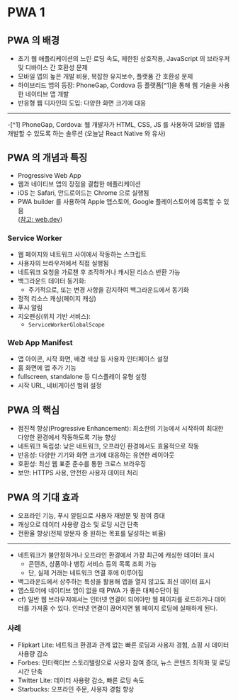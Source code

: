 # PWA 1

## PWA 의 배경

- 초기 웹 애플리케이션의 느린 로딩 속도, 제한된 상호작용, JavaScript 의 브라우저 및 디바이스 간 호환성 문제
- 모바일 앱의 높은 개발 비용, 복잡한 유지보수, 플랫폼 간 호환성 문제
- 하이브리드 앱의 등장: PhoneGap, Cordova 등 플랫폼[^1]을 통해 웹 기술을 사용한 네이티브 앱 개발
- 반응형 웹 디자인의 도입: 다양한 화면 크기에 대응

---

-[^1] PhoneGap, Cordova: 웹 개발자가 HTML, CSS, JS 를 사용하여 모바일 앱을 개발할 수 있도록 하는 솔루션 (오늘날 React Native 와 유사)

## PWA 의 개념과 특징

- Progressive Web App
- 웹과 네이티브 앱의 장점을 결합한 애플리케이션
- iOS 는 Safari, 안드로이드는 Chrome 으로 실행됨
- PWA builder 를 사용하여 Apple 앱스토어, Google 플레이스토어에 등록할 수 있음  
  ([참고: web.dev](https://web.dev/articles/pwas-in-app-stores?hl=ko))

### Service Worker

- 웹 페이지와 네트워크 사이에서 작동하는 스크립트
- 사용자의 브라우저에서 직접 실행됨
- 네트워크 요청을 가로챈 후 조작하거나 캐시된 리소스 반환 가능
- 백그라운드 데이터 동기화:
  - 주기적으로, 또는 변경 사항을 감지하여 백그라운드에서 동기화
- 정적 리소스 캐싱(페이지 캐싱)
- 푸시 알림
- 지오펜싱(위치 기반 서비스):
  - `ServiceWorkerGlobalScope`

### Web App Manifest

- 앱 아이콘, 시작 화면, 배경 색상 등 사용자 인터페이스 설정
- 홈 화면에 앱 추가 기능
- fullscreen, standalone 등 디스플레이 유형 설정
- 시작 URL, 네비게이션 범위 설정

## PWA 의 핵심

- 점진적 향상(Progressive Enhancement): 최소한의 기능에서 시작하여 최대한 다양한 환경에서 작동하도록 기능 향상
- 네트워크 독립성: 낮은 네트워크, 오프라인 환경에서도 효율적으로 작동
- 반응성: 다양한 기기와 화면 크기에 대응하는 유연한 레이아웃
- 호환성: 최신 웹 표준 준수를 통한 크로스 브라우징
- 보안: HTTPS 사용, 안전한 사용자 데이터 처리

## PWA 의 기대 효과

- 오프라인 기능, 푸시 알림으로 사용자 재방문 및 참여 증대
- 캐싱으로 데이터 사용량 감소 및 로딩 시간 단축
- 전환율 향상(전체 방문자 중 원하는 목표를 달성하는 비율)

---

- 네트워크가 불안정하거나 오프라인 환경에서 가장 최근에 캐싱한 데이터 표시
  - 콘텐츠, 상품이나 뱅킹 서비스 등의 목록 조회 가능
  - 단, 실제 거래는 네트워크 연결 후에 이루어짐
- 백그라운드에서 상주하는 특성을 활용해 앱을 열지 않고도 최신 데이터 표시
- 앱스토어에 네이티브 앱이 없을 때 PWA 가 좋은 대체수단이 됨
- cf) 일반 웹 브라우저에서는 인터넷 연결이 되어야만 웹 페이지를 로드하거나 데이터를 가져올 수 있다. 인터넷 연결이 끊어지면 웹 페이지 로딩에 실패하게 된다.

### 사례

- Flipkart Lite: 네트워크 환경과 관계 없는 빠른 로딩과 사용자 경험, 쇼핑 시 데이터 사용량 감소
- Forbes: 인터랙티브 스토리텔링으로 사용자 참여 증대, 뉴스 콘텐츠 최적화 및 로딩 시간 단축
- Twitter Lite: 데이터 사용량 감소, 빠른 로딩 속도
- Starbucks: 오프라인 주문, 사용자 경험 향상
